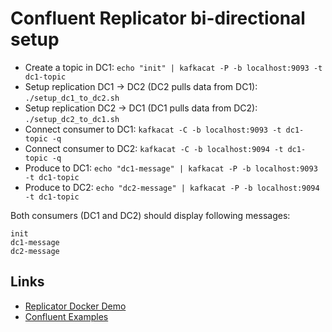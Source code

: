 # Confluent Replicator bi-directional setup

* Create a topic in DC1: `echo "init" | kafkacat -P -b localhost:9093 -t dc1-topic`
* Setup replication DC1 -> DC2 (DC2 pulls data from DC1): `./setup_dc1_to_dc2.sh`
* Setup replication DC2 -> DC1 (DC1 pulls data from DC2): `./setup_dc2_to_dc1.sh`
* Connect consumer to DC1: `kafkacat -C -b localhost:9093 -t dc1-topic -q`
* Connect consumer to DC2: `kafkacat -C -b localhost:9094 -t dc1-topic -q`
* Produce to DC1: `echo "dc1-message" | kafkacat -P -b localhost:9093 -t dc1-topic`
* Produce to DC2: `echo "dc2-message" | kafkacat -P -b localhost:9094 -t dc1-topic`

Both consumers (DC1 and DC2) should display following messages:
```
init
dc1-message
dc2-message
```

## Links

* [Replicator Docker Demo](https://docs.confluent.io/current/multi-dc-deployments/replicator/replicator-docker-tutorial.html#replicator)
* [Confluent Examples](https://github.com/confluentinc/examples)
